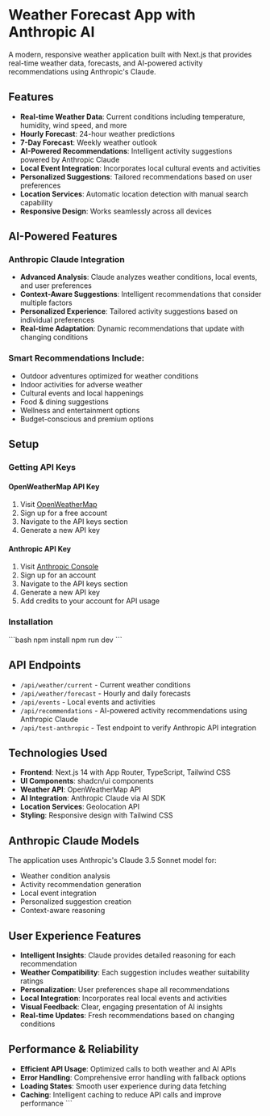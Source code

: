 # Weather Forecast App with Anthropic AI

A modern, responsive weather application built with Next.js that provides real-time weather data, forecasts, and AI-powered activity recommendations using Anthropic's Claude.

## Features

- **Real-time Weather Data**: Current conditions including temperature, humidity, wind speed, and more
- **Hourly Forecast**: 24-hour weather predictions
- **7-Day Forecast**: Weekly weather outlook
- **AI-Powered Recommendations**: Intelligent activity suggestions powered by Anthropic Claude
- **Local Event Integration**: Incorporates local cultural events and activities
- **Personalized Suggestions**: Tailored recommendations based on user preferences
- **Location Services**: Automatic location detection with manual search capability
- **Responsive Design**: Works seamlessly across all devices

## AI-Powered Features

### Anthropic Claude Integration
- **Advanced Analysis**: Claude analyzes weather conditions, local events, and user preferences
- **Context-Aware Suggestions**: Intelligent recommendations that consider multiple factors
- **Personalized Experience**: Tailored activity suggestions based on individual preferences
- **Real-time Adaptation**: Dynamic recommendations that update with changing conditions

### Smart Recommendations Include:
- Outdoor adventures optimized for weather conditions
- Indoor activities for adverse weather
- Cultural events and local happenings
- Food & dining suggestions
- Wellness and entertainment options
- Budget-conscious and premium options

## Setup

### Getting API Keys

#### OpenWeatherMap API Key
1. Visit [OpenWeatherMap](https://openweathermap.org/api)
2. Sign up for a free account
3. Navigate to the API keys section
4. Generate a new API key

#### Anthropic API Key
1. Visit [Anthropic Console](https://console.anthropic.com/)
2. Sign up for an account
3. Navigate to the API keys section
4. Generate a new API key
5. Add credits to your account for API usage

### Installation

\`\`\`bash
npm install
npm run dev
\`\`\`

## API Endpoints

- `/api/weather/current` - Current weather conditions
- `/api/weather/forecast` - Hourly and daily forecasts
- `/api/events` - Local events and activities
- `/api/recommendations` - AI-powered activity recommendations using Anthropic Claude
- `/api/test-anthropic` - Test endpoint to verify Anthropic API integration

## Technologies Used

- **Frontend**: Next.js 14 with App Router, TypeScript, Tailwind CSS
- **UI Components**: shadcn/ui components
- **Weather API**: OpenWeatherMap API
- **AI Integration**: Anthropic Claude via AI SDK
- **Location Services**: Geolocation API
- **Styling**: Responsive design with Tailwind CSS

## Anthropic Claude Models

The application uses Anthropic's Claude 3.5 Sonnet model for:
- Weather condition analysis
- Activity recommendation generation
- Local event integration
- Personalized suggestion creation
- Context-aware reasoning

## User Experience Features

- **Intelligent Insights**: Claude provides detailed reasoning for each recommendation
- **Weather Compatibility**: Each suggestion includes weather suitability ratings
- **Personalization**: User preferences shape all recommendations
- **Local Integration**: Incorporates real local events and activities
- **Visual Feedback**: Clear, engaging presentation of AI insights
- **Real-time Updates**: Fresh recommendations based on changing conditions

## Performance & Reliability

- **Efficient API Usage**: Optimized calls to both weather and AI APIs
- **Error Handling**: Comprehensive error handling with fallback options
- **Loading States**: Smooth user experience during data fetching
- **Caching**: Intelligent caching to reduce API calls and improve performance
\`\`\`

